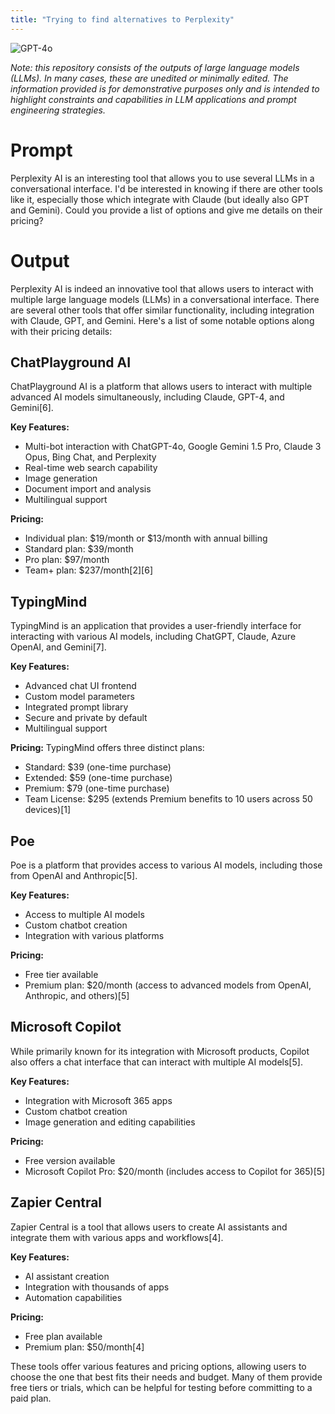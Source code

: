 ```yaml
---
title: "Trying to find alternatives to Perplexity"
---
```

![GPT-4o](https://img.shields.io/badge/GPT--4o-3333FF?style=for-the-badge&logo=openai&logoColor=white)



*Note: this repository consists of the outputs of large language models (LLMs). In many cases, these are unedited or minimally edited. The information provided is for demonstrative purposes only and is intended to highlight constraints and capabilities in LLM applications and prompt engineering strategies.*


# Prompt

Perplexity AI is an interesting tool that allows you to use several LLMs in a conversational interface. I'd be interested in knowing if there are other tools like it, especially those which integrate with Claude (but ideally also GPT and Gemini). Could you provide a list of options and give me details on their pricing?

# Output

Perplexity AI is indeed an innovative tool that allows users to interact with multiple large language models (LLMs) in a conversational interface. There are several other tools that offer similar functionality, including integration with Claude, GPT, and Gemini. Here's a list of some notable options along with their pricing details:

## ChatPlayground AI

ChatPlayground AI is a platform that allows users to interact with multiple advanced AI models simultaneously, including Claude, GPT-4, and Gemini[6].

**Key Features:**
- Multi-bot interaction with ChatGPT-4o, Google Gemini 1.5 Pro, Claude 3 Opus, Bing Chat, and Perplexity
- Real-time web search capability
- Image generation
- Document import and analysis
- Multilingual support

**Pricing:**
- Individual plan: $19/month or $13/month with annual billing
- Standard plan: $39/month
- Pro plan: $97/month
- Team+ plan: $237/month[2][6]

## TypingMind

TypingMind is an application that provides a user-friendly interface for interacting with various AI models, including ChatGPT, Claude, Azure OpenAI, and Gemini[7].

**Key Features:**
- Advanced chat UI frontend
- Custom model parameters
- Integrated prompt library
- Secure and private by default
- Multilingual support

**Pricing:**
TypingMind offers three distinct plans:
- Standard: $39 (one-time purchase)
- Extended: $59 (one-time purchase)
- Premium: $79 (one-time purchase)
- Team License: $295 (extends Premium benefits to 10 users across 50 devices)[1]

## Poe

Poe is a platform that provides access to various AI models, including those from OpenAI and Anthropic[5].

**Key Features:**
- Access to multiple AI models
- Custom chatbot creation
- Integration with various platforms

**Pricing:**
- Free tier available
- Premium plan: $20/month (access to advanced models from OpenAI, Anthropic, and others)[5]

## Microsoft Copilot

While primarily known for its integration with Microsoft products, Copilot also offers a chat interface that can interact with multiple AI models[5].

**Key Features:**
- Integration with Microsoft 365 apps
- Custom chatbot creation
- Image generation and editing capabilities

**Pricing:**
- Free version available
- Microsoft Copilot Pro: $20/month (includes access to Copilot for 365)[5]

## Zapier Central

Zapier Central is a tool that allows users to create AI assistants and integrate them with various apps and workflows[4].

**Key Features:**
- AI assistant creation
- Integration with thousands of apps
- Automation capabilities

**Pricing:**
- Free plan available
- Premium plan: $50/month[4]

These tools offer various features and pricing options, allowing users to choose the one that best fits their needs and budget. Many of them provide free tiers or trials, which can be helpful for testing before committing to a paid plan.

 